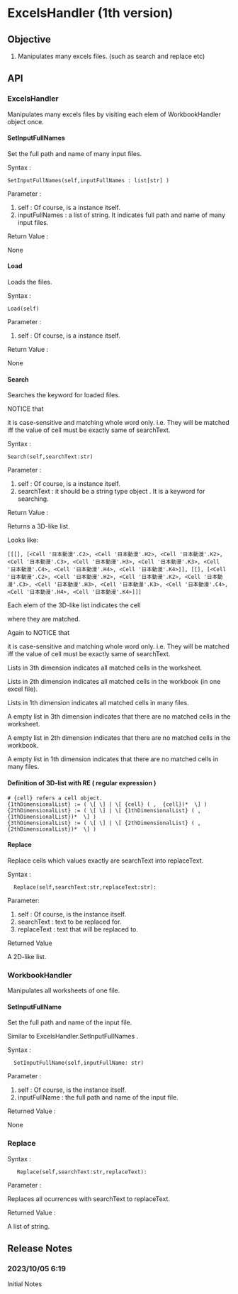 # ExcelsHandler (1th version)
## Objective
1. Manipulates many excels files. 
   (such as search and replace etc)

## API
### ExcelsHandler
Manipulates many excels files by visiting each elem of WorkbookHandler object once.

#### SetInputFullNames
Set the full path and name of many input files.

Syntax :
    
    SetInputFullNames(self,inputFullNames : list[str] )

Parameter :

1. self : Of course, is a instance itself.
2. inputFullNames : a list of string. It indicates full path and name of many input files.

Return Value : 

None

#### Load

Loads the files.

Syntax :
  
    Load(self)

Parameter :

1. self : Of course, is a instance itself.

Return Value : 

None

#### Search

Searches the keyword for loaded files. 

NOTICE that

it is case-sensitive and matching whole word only. i.e. They will be matched iff the value of cell must be exactly same of searchText.

Syntax :
  
    Search(self,searchText:str)

Parameter :

1. self : Of course, is a instance itself.
2. searchText : it should be a string type object . It is a keyword for searching.

Return Value : 

Returns a 3D-like list.

Looks like:

    [[[], [<Cell '日本動漫'.C2>, <Cell '日本動漫'.H2>, <Cell '日本動漫'.K2>, <Cell '日本動漫'.C3>, <Cell '日本動漫'.H3>, <Cell '日本動漫'.K3>, <Cell '日本動漫'.C4>, <Cell '日本動漫'.H4>, <Cell '日本動漫'.K4>]], [[], [<Cell '日本動漫'.C2>, <Cell '日本動漫'.H2>, <Cell '日本動漫'.K2>, <Cell '日本動漫'.C3>, <Cell '日本動漫'.H3>, <Cell '日本動漫'.K3>, <Cell '日本動漫'.C4>, <Cell '日本動漫'.H4>, <Cell '日本動漫'.K4>]]]

Each elem of the 3D-like list indicates the cell 

where they are matched.

Again to NOTICE that

it is case-sensitive and matching whole word only. i.e. They will be matched iff the value of cell must be exactly same of searchText.

Lists in 3th dimension indicates all matched cells in the worksheet.

Lists in 2th dimension indicates all matched cells in the workbook (in one excel file).

Lists in 1th dimension indicates all matched cells in many files.

A empty list in 3th dimension indicates that there are no matched cells in the worksheet.

A empty list in 2th dimension indicates that there are no matched cells in the workbook.

A empty list in 1th dimension indicates that there are no matched cells in many files.

#### Definition of 3D-list with RE ( regular expression )

    # {cell} refers a cell object.
    {1thDimensionalList} := ( \[ \] | \[ {cell} ( ,  {cell})*  \] )
    {2thDimensionalList} := ( \[ \] | \[ {1thDimensionalList} ( ,  {1thDimensionalList})*  \] )
    {3thDimensionalList} := ( \[ \] | \[ {2thDimensionalList} ( ,  {2thDimensionalList})*  \] )

#### Replace

Replace cells which values exactly are searchText into replaceText.

Syntax :
   
      Replace(self,searchText:str,replaceText:str):

Parameter:

1. self : Of course, is the instance itself.
2. searchText : text to be replaced for.
3. replaceText : text that will be replaced to.

Returned Value

A 2D-like list.

### WorkbookHandler
Manipulates all worksheets of one file.

#### SetInputFullName
Set the full path and name of the input file.

Similar to ExcelsHandler.SetInputFullNames . 

Syntax :

      SetInputFullName(self,inputFullName: str)

Parameter :
1. self : Of course, is the instance itself.
2. inputFullName : the full path and name of the input file.
   
Returned Value :

None

### Replace
Syntax :
       
       Replace(self,searchText:str,replaceText):

Parameter :

Replaces all ocurrences with searchText to replaceText.

Returned Value :

A list of string.

## Release Notes
### 2023/10/05 6:19
Initial Notes
      


